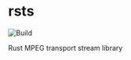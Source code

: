 # rsts

![Build](https://github.com/igilham/rsts/workflows/CI/badge.svg)

Rust MPEG transport stream library
